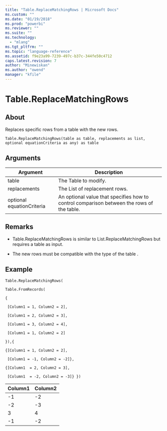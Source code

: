 ```yaml
---
title: "Table.ReplaceMatchingRows | Microsoft Docs"
ms.custom: ""
ms.date: "01/19/2018"
ms.prod: "powerbi"
ms.reviewer: ""
ms.suite: ""
ms.technology: 
  - "mlang"
ms.tgt_pltfrm: ""
ms.topic: "language-reference"
ms.assetid: f9e23a99-7239-497c-b37c-344fe50c4712
caps.latest.revision: 7
author: "Minewiskan"
ms.author: "owend"
manager: "kfile"
---
```

# Table.ReplaceMatchingRows

  
## About  
Replaces specific rows from a table with the new rows.  
  
```  
Table.ReplaceMatchingRows(table as table, replacements as list, optional equationCriteria as any) as table  
```  
  
## Arguments  
  
|Argument|Description|  
|------------|---------------|  
|table|The Table to modify.|  
|replacements|The List of replacement rows.|  
|optional equationCriteria|An optional value that specifies how to control comparison between the rows of the table.|  
  
## <a name="__toc360789696"></a>Remarks  
  
-   Table.ReplaceMatchingRows is similar to List.ReplaceMatchingRows but requires a table as input.  
  
-   The new rows must be compatible with the type of the table .  
  
## Example  
  
```  
Table.ReplaceMatchingRows(  
  
Table.FromRecords(  
  
{  
  
 [Column1 = 1, Column2 = 2],  
  
 [Column1 = 2, Column2 = 3],  
  
 [Column1 = 3, Column2 = 4],  
  
 [Column1 = 1, Column2 = 2]  
  
}),{  
  
{[Column1 = 1, Column2 = 2],  
  
 [Column1 = -1, Column2 = -2]},  
  
{[Column1  = 2, Column2 = 3],  
  
 [Column1  = -2, Column2 = -3]} })  
```  
  
|Column1|Column2|  
|-----------|-----------|  
|-1|-2|  
|-2|-3|  
|3|4|  
|-1|-2|  
  
